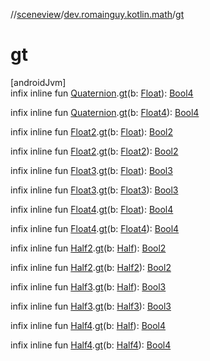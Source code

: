//[sceneview](../../index.md)/[dev.romainguy.kotlin.math](index.md)/[gt](gt.md)

# gt

[androidJvm]\
infix inline fun [Quaternion](-quaternion/index.md).[gt](gt.md)(b: [Float](https://kotlinlang.org/api/latest/jvm/stdlib/kotlin/-float/index.html)): [Bool4](-bool4/index.md)

infix inline fun [Quaternion](-quaternion/index.md).[gt](gt.md)(b: [Float4](-float4/index.md)): [Bool4](-bool4/index.md)

infix inline fun [Float2](-float2/index.md).[gt](gt.md)(b: [Float](https://kotlinlang.org/api/latest/jvm/stdlib/kotlin/-float/index.html)): [Bool2](-bool2/index.md)

infix inline fun [Float2](-float2/index.md).[gt](gt.md)(b: [Float2](-float2/index.md)): [Bool2](-bool2/index.md)

infix inline fun [Float3](-float3/index.md).[gt](gt.md)(b: [Float](https://kotlinlang.org/api/latest/jvm/stdlib/kotlin/-float/index.html)): [Bool3](-bool3/index.md)

infix inline fun [Float3](-float3/index.md).[gt](gt.md)(b: [Float3](-float3/index.md)): [Bool3](-bool3/index.md)

infix inline fun [Float4](-float4/index.md).[gt](gt.md)(b: [Float](https://kotlinlang.org/api/latest/jvm/stdlib/kotlin/-float/index.html)): [Bool4](-bool4/index.md)

infix inline fun [Float4](-float4/index.md).[gt](gt.md)(b: [Float4](-float4/index.md)): [Bool4](-bool4/index.md)

infix inline fun [Half2](-half2/index.md).[gt](gt.md)(b: [Half](-half/index.md)): [Bool2](-bool2/index.md)

infix inline fun [Half2](-half2/index.md).[gt](gt.md)(b: [Half2](-half2/index.md)): [Bool2](-bool2/index.md)

infix inline fun [Half3](-half3/index.md).[gt](gt.md)(b: [Half](-half/index.md)): [Bool3](-bool3/index.md)

infix inline fun [Half3](-half3/index.md).[gt](gt.md)(b: [Half3](-half3/index.md)): [Bool3](-bool3/index.md)

infix inline fun [Half4](-half4/index.md).[gt](gt.md)(b: [Half](-half/index.md)): [Bool4](-bool4/index.md)

infix inline fun [Half4](-half4/index.md).[gt](gt.md)(b: [Half4](-half4/index.md)): [Bool4](-bool4/index.md)
